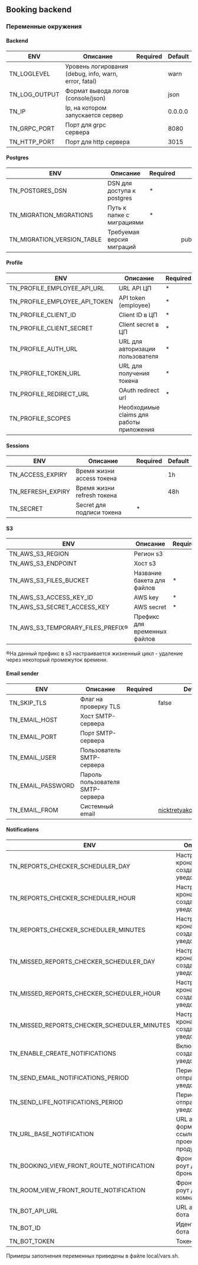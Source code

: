 ## Booking backend

### Переменные окружения


#### Backend 
| ENV                                         | Описание                                              | Required  | Default                             |
|---------------------------------------------|-------------------------------------------------------|-----------|-------------------------------------|
| TN_LOGLEVEL                                 | Уровень логирования (debug, info, warn, error, fatal) |           | warn                                |         
| TN_LOG_OUTPUT                               | Формат вывода логов (console/json)                    |           | json                                |           
| TN_IP                                       | Ip, на котором запускается сервер                     |           | 0.0.0.0                             |           
| TN_GRPC_PORT                                | Порт для grpc сервера                                 |           | 8080                                |           
| TN_HTTP_PORT                                | Порт для http сервера                                 |           | 3015                                |  

#### Postgres                                                                                                                 
| ENV                                         | Описание                                              | Required  | Default                             |
|---------------------------------------------|-------------------------------------------------------|-----------|-------------------------------------|
| TN_POSTGRES_DSN                             | DSN для доступа к postgres                            |     *     |                                     |           
| TN_MIGRATION_MIGRATIONS                     | Путь к папке с миграциями                             |     *     |                                     |           
| TN_MIGRATION_VERSION_TABLE                  | Требуемая версия миграций                             |           | public.schema_version               |           

#### Profile   
| ENV                                         | Описание                                              | Required  | Default                             |
|---------------------------------------------|-------------------------------------------------------|-----------|-------------------------------------|
| TN_PROFILE_EMPLOYEE_API_URL                 | URL API ЦП                                            |     *     |                                     |           
| TN_PROFILE_EMPLOYEE_API_TOKEN               | API token (employee)                                  |     *     |                                     |           
| TN_PROFILE_CLIENT_ID                        | Client ID в ЦП                                        |     *     |                                     |           
| TN_PROFILE_CLIENT_SECRET                    | Client secret в ЦП                                    |     *     |                                     |           
| TN_PROFILE_AUTH_URL                         | URL для авторизации пользователя                      |     *     |                                     |           
| TN_PROFILE_TOKEN_URL                        | URL для получения токена                              |     *     |                                     |           
| TN_PROFILE_REDIRECT_URL                     | OAuth redirect url                                    |     *     |                                     |           
| TN_PROFILE_SCOPES                           | Необходимые claims для работы приложения              |           | phone.read,employee.read,email.read | 

#### Sessions                                                                                                                                           
| ENV                                         | Описание                                              | Required  | Default                             |
|---------------------------------------------|-------------------------------------------------------|-----------|-------------------------------------|
| TN_ACCESS_EXPIRY                            | Время жизни access токена                             |           | 1h                                  |           
| TN_REFRESH_EXPIRY                           | Время жизни refresh токена                            |           | 48h                                 |           
| TN_SECRET                                   | Secret для подписи токена                             |     *     |                                     |

#### S3
| ENV                                         | Описание                                              | Required  | Default                             |
|---------------------------------------------|-------------------------------------------------------|-----------|-------------------------------------|
| TN_AWS_S3_REGION                            | Регион s3                                             |           | ru-central1                         |           
| TN_AWS_S3_ENDPOINT                          | Хост s3                                               |           | storage.yandexcloud.net             |           
| TN_AWS_S3_FILES_BUCKET                      | Название бакета для файлов                            |     *     |                                     |           
| TN_AWS_S3_ACCESS_KEY_ID                     | AWS key                                               |     *     |                                     |           
| TN_AWS_S3_SECRET_ACCESS_KEY                 | AWS secret                                            |     *     |                                     |           
| TN_AWS_S3_TEMPORARY_FILES_PREFIX®           | Префикс для временных файлов                          |           | tmp/                                |           

®На данный префикс в s3 настраивается жизненный цикл - удаление через некоторый промежуток времени.

#### Email sender                                                                                                                                        
| ENV                                         | Описание                                              | Required  | Default                             |
|---------------------------------------------|-------------------------------------------------------|-----------|-------------------------------------|
| TN_SKIP_TLS                                 | Флаг на проверку TLS                                  |           | false                               |
| TN_EMAIL_HOST                               | Хост SMTP-сервера                                     |           |                                     |
| TN_EMAIL_PORT                               | Порт SMTP-сервера                                     |           |                                     |
| TN_EMAIL_USER                               | Пользователь SMTP-сервера                             |           |                                     |
| TN_EMAIL_PASSWORD                           | Пароль пользователя SMTP-сервера                      |           |                                     |
| TN_EMAIL_FROM                               | Системный email                                       |           | nicktretyakov@gmail.com                 |

#### Notifications                               
| ENV                                         | Описание                                              | Required  | Default                             |
|---------------------------------------------|-------------------------------------------------------|-----------|-------------------------------------|
| TN_REPORTS_CHECKER_SCHEDULER_DAY            | Настройки крона для создания уведомлений              |           | 8                                   |
| TN_REPORTS_CHECKER_SCHEDULER_HOUR           | Настройки крона для создания уведомлений              |           | 07                                  |
| TN_REPORTS_CHECKER_SCHEDULER_MINUTES        | Настройки крона для создания уведомлений              |           | 30                                  |
| TN_MISSED_REPORTS_CHECKER_SCHEDULER_DAY     | Настройки крона для создания уведомлений              |           | 10                                  |
| TN_MISSED_REPORTS_CHECKER_SCHEDULER_HOUR    | Настройки крона для создания уведомлений              |           | 07                                  |
| TN_MISSED_REPORTS_CHECKER_SCHEDULER_MINUTES | Настройки крона для создания уведомлений              |           | 30                                  |
| TN_ENABLE_CREATE_NOTIFICATIONS              | Включено ли создание уведомлений                      |           | true                                |
| TN_SEND_EMAIL_NOTIFICATIONS_PERIOD          | Период отправки email уведомлений                     |           | 10m                                 |
| TN_SEND_LIFE_NOTIFICATIONS_PERIOD           | Период отправки life уведомлений                      |           | 10m                                 |
| TN_URL_BASE_NOTIFICATION                    | URL адрес для формирования ссылки на проект/продукт   |           |      |
| TN_BOOKING_VIEW_FRONT_ROUTE_NOTIFICATION    | Фронтовый роут для бронирований                           |           | /booking/[[uuid]]                   |
| TN_ROOM_VIEW_FRONT_ROUTE_NOTIFICATION    | Фронтовый роут для комнат                          |           | /room/[[uuid]]                   |
| TN_BOT_API_URL                              | URL адрес api бота                                    |           |                                     |
| TN_BOT_ID                                   | Идентификатор бота                                    |           |                                     |
| TN_BOT_TOKEN                                | Токен бота                                            |           |                                     |


Примеры заполнения переменных приведены в файле local/vars.sh.
